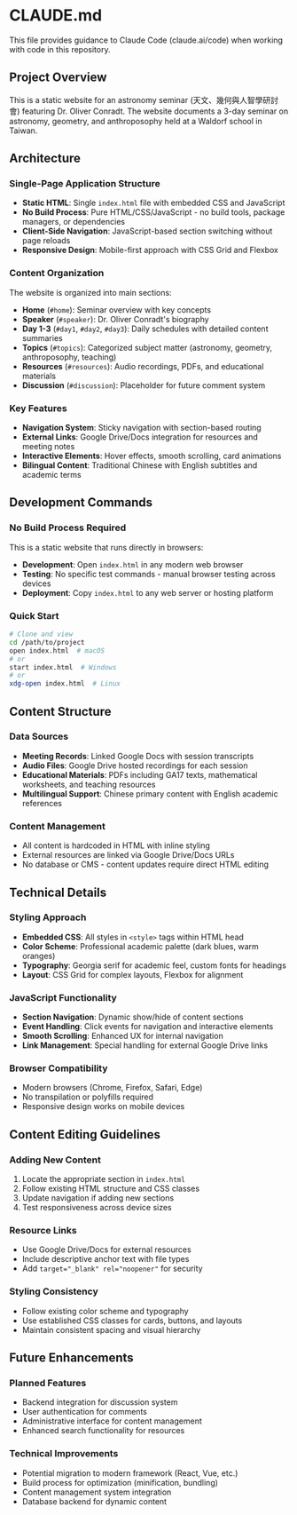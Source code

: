 # CLAUDE.md

This file provides guidance to Claude Code (claude.ai/code) when working with code in this repository.

## Project Overview

This is a static website for an astronomy seminar (天文、幾何與人智學研討會) featuring Dr. Oliver Conradt. The website documents a 3-day seminar on astronomy, geometry, and anthroposophy held at a Waldorf school in Taiwan.

## Architecture

### Single-Page Application Structure
- **Static HTML**: Single `index.html` file with embedded CSS and JavaScript
- **No Build Process**: Pure HTML/CSS/JavaScript - no build tools, package managers, or dependencies
- **Client-Side Navigation**: JavaScript-based section switching without page reloads
- **Responsive Design**: Mobile-first approach with CSS Grid and Flexbox

### Content Organization
The website is organized into main sections:
- **Home** (`#home`): Seminar overview with key concepts
- **Speaker** (`#speaker`): Dr. Oliver Conradt's biography
- **Day 1-3** (`#day1`, `#day2`, `#day3`): Daily schedules with detailed content summaries
- **Topics** (`#topics`): Categorized subject matter (astronomy, geometry, anthroposophy, teaching)
- **Resources** (`#resources`): Audio recordings, PDFs, and educational materials
- **Discussion** (`#discussion`): Placeholder for future comment system

### Key Features
- **Navigation System**: Sticky navigation with section-based routing
- **External Links**: Google Drive/Docs integration for resources and meeting notes
- **Interactive Elements**: Hover effects, smooth scrolling, card animations
- **Bilingual Content**: Traditional Chinese with English subtitles and academic terms

## Development Commands

### No Build Process Required
This is a static website that runs directly in browsers:
- **Development**: Open `index.html` in any modern web browser
- **Testing**: No specific test commands - manual browser testing across devices
- **Deployment**: Copy `index.html` to any web server or hosting platform

### Quick Start
```bash
# Clone and view
cd /path/to/project
open index.html  # macOS
# or
start index.html  # Windows
# or
xdg-open index.html  # Linux
```

## Content Structure

### Data Sources
- **Meeting Records**: Linked Google Docs with session transcripts
- **Audio Files**: Google Drive hosted recordings for each session
- **Educational Materials**: PDFs including GA17 texts, mathematical worksheets, and teaching resources
- **Multilingual Support**: Chinese primary content with English academic references

### Content Management
- All content is hardcoded in HTML with inline styling
- External resources are linked via Google Drive/Docs URLs
- No database or CMS - content updates require direct HTML editing

## Technical Details

### Styling Approach
- **Embedded CSS**: All styles in `<style>` tags within HTML head
- **Color Scheme**: Professional academic palette (dark blues, warm oranges)
- **Typography**: Georgia serif for academic feel, custom fonts for headings
- **Layout**: CSS Grid for complex layouts, Flexbox for alignment

### JavaScript Functionality
- **Section Navigation**: Dynamic show/hide of content sections
- **Event Handling**: Click events for navigation and interactive elements
- **Smooth Scrolling**: Enhanced UX for internal navigation
- **Link Management**: Special handling for external Google Drive links

### Browser Compatibility
- Modern browsers (Chrome, Firefox, Safari, Edge)
- No transpilation or polyfills required
- Responsive design works on mobile devices

## Content Editing Guidelines

### Adding New Content
1. Locate the appropriate section in `index.html`
2. Follow existing HTML structure and CSS classes
3. Update navigation if adding new sections
4. Test responsiveness across device sizes

### Resource Links
- Use Google Drive/Docs for external resources
- Include descriptive anchor text with file types
- Add `target="_blank" rel="noopener"` for security

### Styling Consistency
- Follow existing color scheme and typography
- Use established CSS classes for cards, buttons, and layouts
- Maintain consistent spacing and visual hierarchy

## Future Enhancements

### Planned Features
- Backend integration for discussion system
- User authentication for comments
- Administrative interface for content management
- Enhanced search functionality for resources

### Technical Improvements
- Potential migration to modern framework (React, Vue, etc.)
- Build process for optimization (minification, bundling)
- Content management system integration
- Database backend for dynamic content